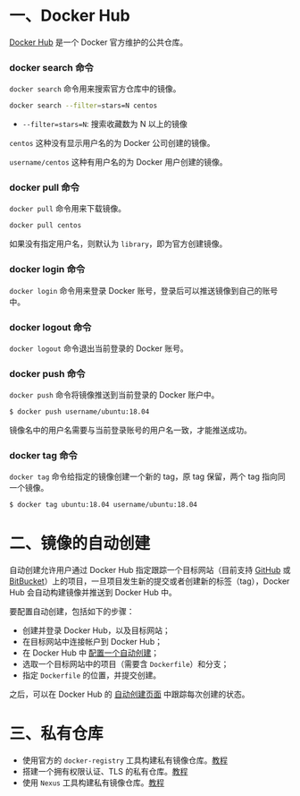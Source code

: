 # 一、Docker Hub

[Docker Hub](https://hub.docker.com/) 是一个 Docker 官方维护的公共仓库。

### docker search 命令

`docker search` 命令用来搜索官方仓库中的镜像。

```bash
docker search --filter=stars=N centos
```

* `--filter=stars=N`: 搜索收藏数为 N 以上的镜像

`centos` 这种没有显示用户名的为 Docker 公司创建的镜像。

`username/centos` 这种有用户名的为 Docker 用户创建的镜像。

### docker pull 命令

`docker pull` 命令用来下载镜像。

```bash
docker pull centos
```

如果没有指定用户名，则默认为 `library`，即为官方创建镜像。

### docker login 命令

`docker login` 命令用来登录 Docker 账号，登录后可以推送镜像到自己的账号中。

### docker logout 命令

`docker logout` 命令退出当前登录的 Docker 账号。

### docker push 命令

`docker push` 命令将镜像推送到当前登录的 Docker 账户中。

```bash
$ docker push username/ubuntu:18.04
```

镜像名中的用户名需要与当前登录账号的用户名一致，才能推送成功。

### docker tag 命令

`docker tag` 命令给指定的镜像创建一个新的 tag，原 tag 保留，两个 tag 指向同一个镜像。

```bash
$ docker tag ubuntu:18.04 username/ubuntu:18.04
```

# 二、镜像的自动创建

自动创建允许用户通过 Docker Hub 指定跟踪一个目标网站（目前支持 [GitHub](https://github.com/) 或 [BitBucket](https://bitbucket.org/)）上的项目，一旦项目发生新的提交或者创建新的标签（tag），Docker Hub 会自动构建镜像并推送到 Docker Hub 中。

要配置自动创建，包括如下的步骤：

- 创建并登录 Docker Hub，以及目标网站；
- 在目标网站中连接帐户到 Docker Hub；
- 在 Docker Hub 中 [配置一个自动创建](https://registry.hub.docker.com/builds/add/)；
- 选取一个目标网站中的项目（需要含 `Dockerfile`）和分支；
- 指定 `Dockerfile` 的位置，并提交创建。

之后，可以在 Docker Hub 的 [自动创建页面](https://registry.hub.docker.com/builds/) 中跟踪每次创建的状态。

# 三、私有仓库

* 使用官方的 `docker-registry` 工具构建私有镜像仓库。[教程](https://yeasy.gitbooks.io/docker_practice/repository/registry.html)
* 搭建一个拥有权限认证、TLS 的私有仓库。[教程](https://yeasy.gitbooks.io/docker_practice/repository/registry_auth.html)
* 使用 `Nexus` 工具构建私有镜像仓库。[教程](https://yeasy.gitbooks.io/docker_practice/repository/nexus3_registry.html)

